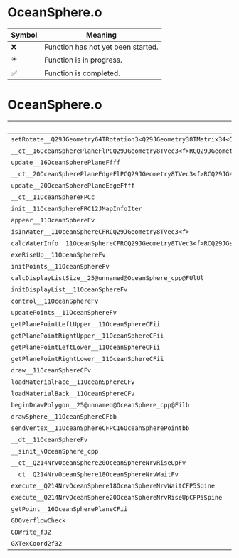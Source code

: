 # OceanSphere.o
| Symbol | Meaning 
| ------------- | ------------- 
| :x: | Function has not yet been started. 
| :eight_pointed_black_star: | Function is in progress. 
| :white_check_mark: | Function is completed. 


# OceanSphere.o
| Symbol | Decompiled? |
| ------------- | ------------- |
| `setRotate__Q29JGeometry64TRotation3<Q29JGeometry38TMatrix34<Q29JGeometry13SMatrix34C<f>>>FRCQ29JGeometry8TVec3<f>f` | :x: |
| `__ct__16OceanSpherePlaneFlPCQ29JGeometry8TVec3<f>RCQ29JGeometry8TVec3<f>RCQ29JGeometry8TVec3<f>RCQ29JGeometry8TVec2<f>RCQ29JGeometry8TVec2<f>RCQ29JGeometry8TVec2<f>` | :x: |
| `update__16OceanSpherePlaneFfff` | :x: |
| `__ct__20OceanSpherePlaneEdgeFlPCQ29JGeometry8TVec3<f>RCQ29JGeometry8TVec3<f>RCQ29JGeometry8TVec3<f>RCQ29JGeometry8TVec2<f>RCQ29JGeometry8TVec2<f>` | :x: |
| `update__20OceanSpherePlaneEdgeFfff` | :x: |
| `__ct__11OceanSphereFPCc` | :x: |
| `init__11OceanSphereFRC12JMapInfoIter` | :x: |
| `appear__11OceanSphereFv` | :x: |
| `isInWater__11OceanSphereCFRCQ29JGeometry8TVec3<f>` | :x: |
| `calcWaterInfo__11OceanSphereCFRCQ29JGeometry8TVec3<f>RCQ29JGeometry8TVec3<f>P9WaterInfo` | :x: |
| `exeRiseUp__11OceanSphereFv` | :x: |
| `initPoints__11OceanSphereFv` | :x: |
| `calcDisplayListSize__25@unnamed@OceanSphere_cpp@FUlUl` | :x: |
| `initDisplayList__11OceanSphereFv` | :x: |
| `control__11OceanSphereFv` | :x: |
| `updatePoints__11OceanSphereFv` | :x: |
| `getPlanePointLeftUpper__11OceanSphereCFii` | :x: |
| `getPlanePointRightUpper__11OceanSphereCFii` | :x: |
| `getPlanePointLeftLower__11OceanSphereCFii` | :x: |
| `getPlanePointRightLower__11OceanSphereCFii` | :x: |
| `draw__11OceanSphereCFv` | :x: |
| `loadMaterialFace__11OceanSphereCFv` | :x: |
| `loadMaterialBack__11OceanSphereCFv` | :x: |
| `beginDrawPolygon__25@unnamed@OceanSphere_cpp@Filb` | :x: |
| `drawSphere__11OceanSphereCFbb` | :x: |
| `sendVertex__11OceanSphereCFPC16OceanSpherePointbb` | :x: |
| `__dt__11OceanSphereFv` | :x: |
| `__sinit_\OceanSphere_cpp` | :x: |
| `__ct__Q214NrvOceanSphere20OceanSphereNrvRiseUpFv` | :x: |
| `__ct__Q214NrvOceanSphere18OceanSphereNrvWaitFv` | :x: |
| `execute__Q214NrvOceanSphere18OceanSphereNrvWaitCFP5Spine` | :x: |
| `execute__Q214NrvOceanSphere20OceanSphereNrvRiseUpCFP5Spine` | :x: |
| `getPoint__16OceanSpherePlaneCFii` | :x: |
| `GDOverflowCheck` | :x: |
| `GDWrite_f32` | :x: |
| `GXTexCoord2f32` | :x: |
